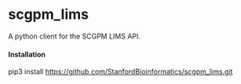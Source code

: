 # scgpm_lims
A python client for the SCGPM LIMS API.

#### Installation

pip3 install https://github.com/StanfordBioinformatics/scgpm_lims.git
